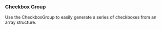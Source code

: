 ### Checkbox Group

Use the CheckboxGroup to easily generate a series of checkboxes from an array structure.
